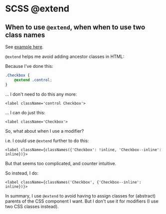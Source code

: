 # SCSS @extend

## When to use `@extend`, when when to use two class names

See [example here](./../../../code_examples/2019Q4/1011WTFF-Checkbox_Radio_Select_Progress).

`@extend` helps me avoid adding ancestor classes in HTML:

Because I've done this:

```scss
.Checkbox {
    @extend .control;
}
```

... I don't need to do this any more:

```tsx
<label className='control Checkbox'>
```

... I can do just this:

```tsx
<label className='Checkbox'>
```

So, what about when I use a modifier?

i.e. I could use `@extend` further to do this:

```tsx
<label className={classNames({'Checkbox': !inline, 'Checkbox--inline': inline})}>
```

But that seems too complicated, and counter intuitive.

So instead, I do:

```tsx
<label className={classNames('Checkbox', {'Checkbox--inline': inline})}>
```

In summary, I use `@extend` to avoid having to assign classes for (abstract) parents of the CSS component I want.
But I don't use it for modifiers (I use two CSS classes instead).
